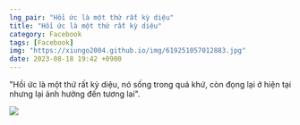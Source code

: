 ```yaml
---
lng_pair: "Hồi ức là một thứ rất kỳ diệu"
title: "Hồi ức là một thứ rất kỳ diệu"
category: Facebook
tags: [Facebook]
img: "https://xiungo2004.github.io/img/619251057012883.jpg"
date: 2023-08-18 19:42 +0900
---
```



"Hồi ức là một thứ rất kỳ diệu, nó sống trong quá khứ, còn đọng lại ở hiện tại nhưng lại ảnh hưởng đến tương lai".





<!-- outline-end -->
<img src="https://xiungo2004.github.io/img/619251057012883.jpg">
